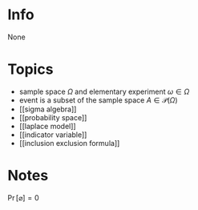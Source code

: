 
# Info
None

# Topics
- sample space $\Omega$ and elementary experiment $\omega \in \Omega$
- event is a subset of the sample space $A \in \mathcal{P}(\Omega)$
- [[sigma algebra]]
- [[probability space]]
- [[laplace model]]
- [[indicator variable]]
- [[inclusion exclusion formula]]

# Notes
$\Pr[\varnothing] = 0$


